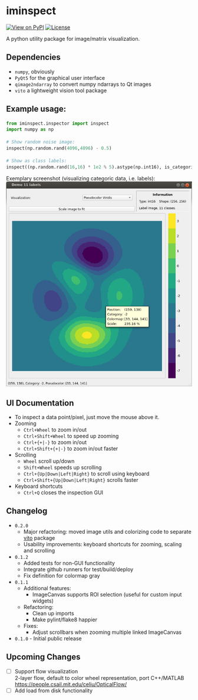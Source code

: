 # iminspect
[![View on PyPI](https://img.shields.io/pypi/v/iminspect.svg)](https://pypi.org/project/iminspect)
[![License](https://img.shields.io/badge/license-MIT-blue.svg)](https://github.com/snototter/iminspect/blob/master/LICENSE?raw=true)

A python utility package for image/matrix visualization.

## Dependencies
* `numpy`, obviously
* `PyQt5` for the graphical user interface
* `qimage2ndarray` to convert numpy ndarrays to Qt images
* `vito` a lightweight vision tool package

## Example usage:
```python
from iminspect.inspector import inspect
import numpy as np

# Show random noise image:
inspect(np.random.rand(4096,4096) - 0.5)

# Show as class labels:
inspect((np.random.rand(16,16) * 1e2 % 5).astype(np.int16), is_categoric=True)
```

Exemplary screenshot (visualizing categoric data, i.e. labels):<br/>
![Screenshot](https://github.com/snototter/iminspect/blob/master/iminspect.jpg?raw=true "iminspect GUI")


## UI Documentation
* To inspect a data point/pixel, just move the mouse above it.
* Zooming
  * `Ctrl+Wheel` to zoom in/out
  * `Ctrl+Shift+Wheel` to speed up zooming
  * `Ctrl+{+|-}` to zoom in/out
  * `Ctrl+Shift+{+|-}` to zoom in/out faster
* Scrolling
  * `Wheel` scroll up/down
  * `Shift+Wheel` speeds up scrolling
  * `Ctrl+{Up|Down|Left|Right}` to scroll using keyboard
  * `Ctrl+Shift+{Up|Down|Left|Right}` scrolls faster
* Keyboard shortcuts
  * `Ctrl+Q` closes the inspection GUI


## Changelog
* `0.2.0`
  * Major refactoring: moved image utils and colorizing code to separate [vito](https://github.com/snototter/vito) package
  * Usability improvements: keyboard shortcuts for zooming, scaling and scrolling
* `0.1.2`
  * Added tests for non-GUI functionality
  * Integrate github runners for test/build/deploy
  * Fix definition for colormap gray
* `0.1.1`
  * Additional features:
    * ImageCanvas supports ROI selection (useful for custom input widgets)
  * Refactoring:
    * Clean up imports
    * Make pylint/flake8 happier
  * Fixes:
    * Adjust scrollbars when zooming multiple linked ImageCanvas
* `0.1.0` - Initial public release


## Upcoming Changes
* [ ] Support flow visualization<br/>2-layer flow, default to color wheel representation, port C++/MATLAB https://people.csail.mit.edu/celiu/OpticalFlow/
* [ ] Add load from disk functionality
